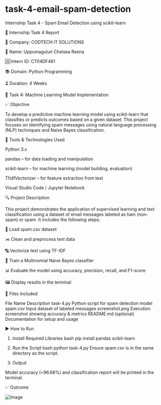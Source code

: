 # task-4-email-spam-detection
Internship Task 4 - Spam Email Detection using scikit-learn

📝 Internship Task 4 Report

🏢 Company: CODTECH IT SOLUTIONS

👤 Name: Uppumaguluri Chelsea Reena

🆔 Intern ID: CT04DF481

📚 Domain: Python Programming

⏳ Duration: 4 Weeks

📌 Task 4: Machine Learning Model Implementation

✅ Objective

To develop a predictive machine learning model using scikit-learn that classifies or predicts outcomes based on a given dataset. This project focuses on identifying spam messages using natural language processing (NLP) techniques and Naive Bayes classification.

🧰 Tools & Technologies Used

Python 3.x

pandas – for data loading and manipulation

scikit-learn – for machine learning (model building, evaluation)

TfidfVectorizer – for feature extraction from text

Visual Studio Code / Jupyter Notebook

🔍 Project Description

This project demonstrates the application of supervised learning and text classification using a dataset of email messages labeled as ham (non-spam) or spam. It includes the following steps:

📂 Load spam.csv dataset

✂️ Clean and preprocess text data

🔠 Vectorize text using TF-IDF

🧠 Train a Multinomial Naive Bayes classifier

📊 Evaluate the model using accuracy, precision, recall, and F1-score

🖼️ Display results in the terminal

📁 Files Included

File Name	Description
task-4.py	Python script for spam detection model
spam.csv	Input dataset of labeled messages
screenshot.png	Execution screenshot showing accuracy & metrics
README.md (optional)	Documentation for setup and usage

▶ How to Run

1. Install Required Libraries
bash
pip install pandas scikit-learn

3. Run the Script 
bash
python task-4.py
Ensure spam.csv is in the same directory as the script.

4. Output
   
Model accuracy (~96.68%) and classification report will be printed in the terminal.

✅ Outcome

![Image](https://github.com/user-attachments/assets/03fc50d5-8be9-44df-be18-bb185e074a7c)
